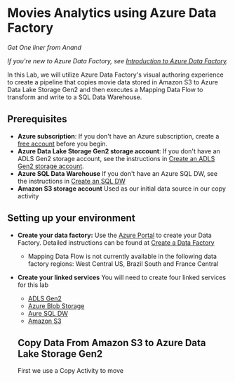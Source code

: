# Movies Analytics using Azure Data Factory

*Get One liner from Anand*

*If you're new to Azure Data Factory, see [Introduction to Azure Data Factory](https://docs.microsoft.com/en-us/azure/data-factory/introduction).*

In this Lab, we will utilize Azure Data Factory's visual authoring experience to create a pipeline that copies movie data stored in Amazon S3 to Azure Data Lake Storage Gen2 and then executes a Mapping Data Flow to transform and write to a SQL Data Warehouse.

## Prerequisites

* **Azure subscription**: If you don't have an Azure subscription, create a [free account](https://azure.microsoft.com/free/) before you begin.
* **Azure Data Lake Storage Gen2 storage account**: If you don't have an ADLS Gen2 storage account, see the instructions in [Create an ADLS Gen2 storage account](https://docs.microsoft.com/en-us/azure/storage/blobs/data-lake-storage-quickstart-create-account).
* **Azure SQL Data Warehouse** If you don't have an Azure SQL DW, see the instructions in [Create an SQL DW](https://docs.microsoft.com/en-us/azure/sql-data-warehouse/create-data-warehouse-portal)
* **Amazon S3 storage account** Used as our initial data source in our copy activity

## Setting up your environment

* **Create your data factory:** Use the [Azure Portal](https://portal.azure.com) to create your Data Factory. Detailed instructions can be found at [Create a Data Factory](https://docs.microsoft.com/en-us/azure/data-factory/quickstart-create-data-factory-portal)
  * Mapping Data Flow is not currently available in the following data factory regions: West Central US, Brazil South and France Central
* **Create your linked services** You will need to create four linked services for this lab
  * [ADLS Gen2](https://docs.microsoft.com/en-us/azure/data-factory/connector-azure-data-lake-storage)
  * [Azure Blob Storage](https://docs.microsoft.com/en-us/azure/data-factory/connector-azure-blob-storage)
  * [Aure SQL DW](https://docs.microsoft.com/en-us/azure/data-factory/connector-azure-sql-data-warehouse)
  * [Amazon S3](https://docs.microsoft.com/en-us/azure/data-factory/connector-amazon-simple-storage-service)
  
  ## Copy Data From Amazon S3 to Azure Data Lake Storage Gen2
  
  First we use a Copy Activity to move 
